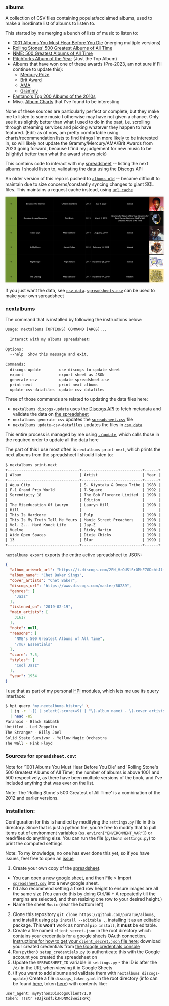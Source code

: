### albums

A collection of CSV files containing popular/acclaimed albums, used to make a inordinate list of albums to listen to.

This started by me merging a bunch of lists of music to listen to:

- [1001 Albums You Must Hear Before You Die](https://en.wikipedia.org/wiki/1001_Albums_You_Must_Hear_Before_You_Die) (merging multiple versions)
- [Rolling Stones' 500 Greatest Albums of All Time](https://www.rollingstone.com/music/music-lists/best-albums-of-all-time-1062063/)
- [NME: 500 Greatest Albums of All Time](https://www.albumoftheyear.org/list/209-nme-the-500-greatest-albums-of-all-time/)
- [Pitchforks Album of the Year](https://www.albumoftheyear.org/publication/1-pitchfork/lists/) (Just the Top Album)
- Albums that have won one of these awards (Pre-2023, am not sure if I'll continue to update this):
  - [Mercury Prize](https://en.wikipedia.org/wiki/Mercury_Prize)
  - [Brit Award](https://en.wikipedia.org/wiki/BRIT_Award_for_British_Album_of_the_Year)
  - [AMA](https://en.wikipedia.org/wiki/American_Music_Awards)
  - [Grammy](https://en.wikipedia.org/wiki/Grammy_Award)
- [Fantano's Top 200 Albums of the 2010s](https://www.youtube.com/watch?v=EyMX4lcKNPg)
- Misc. [Album Charts](./charts) that I've found to be interesting

None of these sources are particularly perfect or complete, but they make me to listen to some music I otherwise may have not given a chance. Only see it as slightly better than what I used to do in the past, i.e. scrolling through streaming services and picking whatever they happen to have featured. (Edit: as of now, am pretty comfortable using charts/recommendation lists to find things I'm more likely to be interested in, so will likely not update the Grammy/Mercury/AMA/Brit Awards from 2023 going forward, because I find my judgement for new music to be (slightly) better than what the award shows pick)

This contains code to interact with my [spreadsheet](https://purarue.xyz/s/albums) -- listing the next albums I should listen to, validating the data using the Discogs API

An older version of this repo is pushed to [`albums_old`](https://github.com/purarue/albums_old) -- became difficult to maintain due to size concerns/constantly syncing changes to giant SQL files. This maintains a request cache instead, using [`url_cache`](https://github.com/purarue/url_cache)

![](./.github/images/albums.png)

If you just want the data, see [`csv_data`](./csv_data). [`spreadsheets.csv`](./spreadsheet.csv) can be used to make your own spreadsheet

### nextalbums

The command that is installed by following the instructions below:

```
Usage: nextalbums [OPTIONS] COMMAND [ARGS]...

  Interact with my albums spreadsheet!

Options:
  --help  Show this message and exit.

Commands:
  discogs-update        use discogs to update sheet
  export                export sheet as JSON
  generate-csv          update spreadsheet.csv
  print-next            print next albums
  update-csv-datafiles  update csv datafiles
```

Three of those commands are related to updating the data files here:

- `nextalbums discogs-update` uses the [Discogs API](https://github.com/discogs/discogs_client) to fetch metadata and validate the data on [the spreadsheet](https://purarue.xyz/s/albums)
- `nextalbums generate-csv` updates the [`spreadsheet.csv`](./spreadsheet.csv) file
- `nextalbums update-csv-datafiles` updates the files in [`csv_data`](./csv_data)

This entire process is managed by me using [`./update`](./update), which calls those in the required order to update all the data here

The part of this I use most often is `nextalbums print-next`, which prints the next albums from the spreadsheet I should listen to:

```
$ nextalbums print-next
+--------------------------------+---------------------------+------+
| Album                          | Artist                    | Year |
+--------------------------------+---------------------------+------+
| Aqua City                      | S. Kiyotaka & Omega Tribe | 1983 |
| F-1 Grand Prix World           | T-Square                  | 1992 |
| Serendipity 18                 | The Bob Florence Limited  | 1998 |
|                                | Edition                   |      |
| The Miseducation Of Lauryn     | Lauryn Hill               | 1998 |
| Hill                           |                           |      |
| This Is Hardcore               | Pulp                      | 1998 |
| This Is My Truth Tell Me Yours | Manic Street Preachers    | 1998 |
| Vol. 2... Hard Knock Life      | Jay-Z                     | 1998 |
| Vuelve                         | Ricky Martin              | 1998 |
| Wide Open Spaces               | Dixie Chicks              | 1998 |
| 13                             | Blur                      | 1999 |
+--------------------------------+---------------------------+------+
```

`nextalbums export` exports the entire active spreadsheet to JSON:

```JSON
{
  "album_artwork_url": "https://i.discogs.com/2FN_VrOUSlSrOMhE7GDchtJlfNM1qI2dPZnE3blU1Nc/rs:fit/g:sm/q:40/h:150/w:150/czM6Ly9kaXNjb2dz/LWltYWdlcy9SLTI5/MzA2MjUtMTQzNzA1/NjYzNi01NzUxLmpw/ZWc.jpeg",
  "album_name": "Chet Baker Sings",
  "cover_artists": "Chet Baker",
  "discogs_url": "https://www.discogs.com/master/60289",
  "genres": [
    "Jazz"
  ],
  "listened_on": "2019-02-19",
  "main_artists": [
    31617
  ],
  "note": null,
  "reasons": [
    "NME's 500 Greatest Albums of All Time",
    "/mu/ Essentials"
  ],
  "score": 7.5,
  "styles": [
    "Cool Jazz"
  ],
  "year": 1954
}
```

I use that as part of my personal [HPI](https://github.com/purarue/HPI-personal) modules, which lets me use its query interface:

```bash
$ hpi query 'my.nextalbums.history' \
  | jq -r '.[] | select(.score>=9) | "\(.album_name) - \(.cover_artists)"' \
  | head -n5
Paranoid - Black Sabbath
Untitled - Led Zeppelin
The Stranger - Billy Joel
Solid State Survivor - Yellow Magic Orchestra
The Wall - Pink Floyd
```

### Sources for `spreadsheet.csv`:

Note for '1001 Albums You Must Hear Before You Die' and 'Rolling Stone's 500 Greatest Albums of All Time', the number of albums is above 1001 and 500 respectively, as there have been multiple versions of the book, and I've included anything that was ever on the list.

Note: The 'Rolling Stone's 500 Greatest of All Time' is a combination of the 2012 and earlier versions.

### Installation:

Configuration for this is handled by modifying the `settings.py` file in this directory. Since that is just a python file, you're free to modify that to pull items out of environment variables (`os.environ["ENVIRONMENT_VAR"]`) or read/files do anything else. You can run the file (`python3 settings.py`) to print the computed settings

Note: To my knowledge, no one has ever done this yet, so if you have issues, feel free to open an [issue](https://github.com/purarue/albums/issues/new)

1. Create your own copy of the [spreadsheet](https://docs.google.com/spreadsheets/d/12htSAMg67czl8cpkj1mX0TuAFvqL_PJLI4hv1arG5-M/edit#gid=1451660661).

- You can open a new [google sheet](https://docs.google.com/spreadsheets/u/0/), and then File > Import [`spreadsheet.csv`](spreadsheet.csv) into a new google sheet.
- I'd also recommend setting a fixed row height to ensure images are all the same size (You can do this by doing Ctrl/⌘ + A repeatedly till the margins are selected, and then resizing one row to your desired height.)
- Name the sheet `Music` (near the bottom left)

2. Clone this repository `git clone https://github.com/purarue/albums`, and install it using `pip install --editable .`, installing it as an editable package. This **won't** work as normal `pip install`, it **must** be editable.
3. Create a file named `client_secret.json` in the root directory which contains your credentials for a google sheets OAuth connection. [Instructions for how to get your `client_secret.json` file here](https://pygsheets.readthedocs.io/en/staging/authorization.html); download your created credentials from [the Google credentials console](https://console.developers.google.com/apis/credentials)
4. Run `python3 setup_credentials.py` to authenticate this with the Google account you created the spreadsheet on
5. Update the `SPREADSHEET_ID` variable in `settings.py` - the ID is after the `/d/` in the URL when viewing it in Google Sheets
6. (If you want to add albums and validate them with `nextalbums discogs-update`) Create a file `discogs_token.yaml` in the root directory (info can be found [here](https://www.discogs.com/developers/), token [here](https://www.discogs.com/settings/developers)) with contents like:

```
user_agent: myPython3DiscogsClient/1.0
token: !!str FDJjksdfJkJFDNMoiweiIRWkj
```

